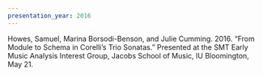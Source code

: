 ```yaml
---
presentation_year: 2016
---
```

Howes, Samuel, Marina Borsodi-Benson, and Julie Cumming. 2016. “From Module to Schema in Corelli’s Trio Sonatas.” Presented at the SMT Early Music Analysis Interest Group, Jacobs School of Music, IU Bloomington, May 21.
